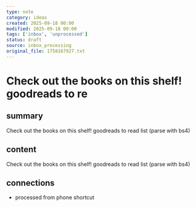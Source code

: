 ```yaml
---
type: note
category: ideas
created: 2025-09-18 00:00
modified: 2025-09-18 00:00
tags: ['inbox', 'unprocessed']
status: draft
source: inbox_processing
original_file: 1758167927.txt
---
```


# Check out the books on this shelf! goodreads to re

## summary
Check out the books on this shelf! goodreads to read list (parse with bs4)

## content
Check out the books on this shelf! goodreads to read list (parse with bs4)

## connections
- processed from phone shortcut
